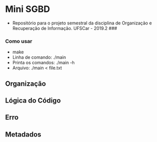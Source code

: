 # Mini SGBD
- Repositório para o projeto semestral da disciplina de Organização e Recuperação de Informação. UFSCar - 2019.2 ###


### Como usar
- make
- Linha de comando: ./main
- Printa os comandos: ./main -h
- Arquivo: ./main < file.txt

## Organização

## Lógica do Código

## Erro

## Metadados